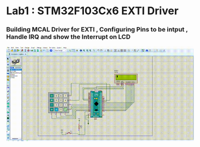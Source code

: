 # Lab1 : STM32F103Cx6 EXTI Driver
### Building MCAL Driver for EXTI , Configuring Pins to be intput , Handle IRQ and show the Interrupt on LCD
![ Lab1 : STM32F103Cx6 EXTI Driver](https://github.com/ArsanyMounir/EmbeddedSystem/blob/master/Unit_7_MCU_Essential_Peripherals/Lesson_4/Lab1_EXTI_STM32.gif)
